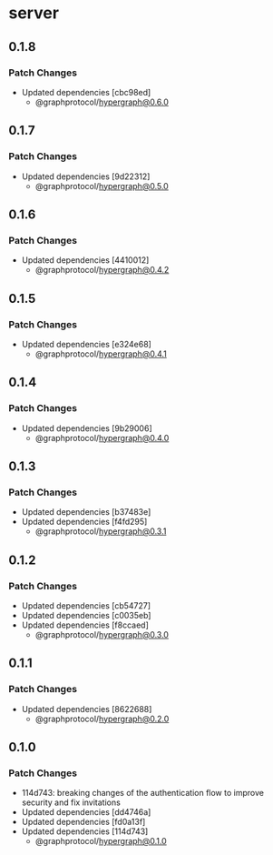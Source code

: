 # server

## 0.1.8
### Patch Changes

- Updated dependencies [cbc98ed]
  - @graphprotocol/hypergraph@0.6.0

## 0.1.7
### Patch Changes

- Updated dependencies [9d22312]
  - @graphprotocol/hypergraph@0.5.0

## 0.1.6
### Patch Changes

- Updated dependencies [4410012]
  - @graphprotocol/hypergraph@0.4.2

## 0.1.5
### Patch Changes

- Updated dependencies [e324e68]
  - @graphprotocol/hypergraph@0.4.1

## 0.1.4
### Patch Changes

- Updated dependencies [9b29006]
  - @graphprotocol/hypergraph@0.4.0

## 0.1.3
### Patch Changes

- Updated dependencies [b37483e]
- Updated dependencies [f4fd295]
  - @graphprotocol/hypergraph@0.3.1

## 0.1.2
### Patch Changes

- Updated dependencies [cb54727]
- Updated dependencies [c0035eb]
- Updated dependencies [f8ccaed]
  - @graphprotocol/hypergraph@0.3.0

## 0.1.1
### Patch Changes

- Updated dependencies [8622688]
  - @graphprotocol/hypergraph@0.2.0

## 0.1.0
### Patch Changes

- 114d743: breaking changes of the authentication flow to improve security and fix invitations
- Updated dependencies [dd4746a]
- Updated dependencies [fd0a13f]
- Updated dependencies [114d743]
  - @graphprotocol/hypergraph@0.1.0

